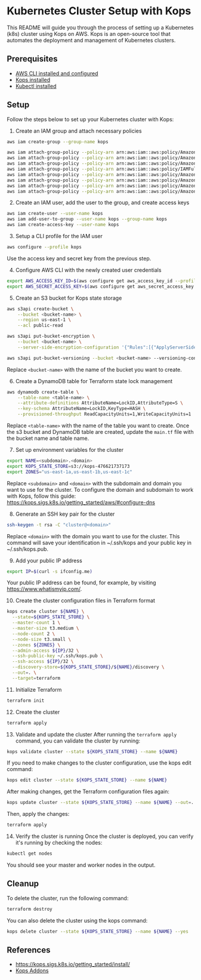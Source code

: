 # Kubernetes Cluster Setup with Kops

This README will guide you through the process of setting up a Kubernetes (k8s) cluster using Kops on AWS. Kops is an open-source tool that automates the deployment and management of Kubernetes clusters.

## Prerequisites
- [AWS CLI installed and configured](https://docs.aws.amazon.com/cli/latest/userguide/getting-started-install.html)
- [Kops installed](https://kops.sigs.k8s.io/getting_started/install/)
- [Kubectl installed](https://kubernetes.io/docs/tasks/tools/)

## Setup
Follow the steps below to set up your Kubernetes cluster with Kops:

1. Create an IAM group and attach necessary policies
```bash
aws iam create-group --group-name kops

aws iam attach-group-policy --policy-arn arn:aws:iam::aws:policy/AmazonEC2FullAccess --group-name kops
aws iam attach-group-policy --policy-arn arn:aws:iam::aws:policy/AmazonRoute53FullAccess --group-name kops
aws iam attach-group-policy --policy-arn arn:aws:iam::aws:policy/AmazonS3FullAccess --group-name kops
aws iam attach-group-policy --policy-arn arn:aws:iam::aws:policy/IAMFullAccess --group-name kops
aws iam attach-group-policy --policy-arn arn:aws:iam::aws:policy/AmazonVPCFullAccess --group-name kops
aws iam attach-group-policy --policy-arn arn:aws:iam::aws:policy/AmazonSQSFullAccess --group-name kops
aws iam attach-group-policy --policy-arn arn:aws:iam::aws:policy/AmazonEventBridgeFullAccess --group-name kops
aws iam attach-group-policy --policy-arn arn:aws:iam::aws:policy/AmazonDynamoDBFullAccess --group-name kops
```

2. Create an IAM user, add the user to the group, and create access keys
```bash
aws iam create-user --user-name kops
aws iam add-user-to-group --user-name kops --group-name kops
aws iam create-access-key --user-name kops
```

3. Setup a CLI profile for the IAM user
```bash
aws configure --profile kops
```
Use the access key and secret key from the previous step.

4. Configure AWS CLI with the newly created user credentials
```bash
export AWS_ACCESS_KEY_ID=$(aws configure get aws_access_key_id --profile kops)
export AWS_SECRET_ACCESS_KEY=$(aws configure get aws_secret_access_key --profile kops)
```

5. Create an S3 bucket for Kops state storage
```bash
aws s3api create-bucket \
    --bucket <bucket-name> \
    --region us-east-1 \
    --acl public-read

aws s3api put-bucket-encryption \
    --bucket <bucket-name> \
    --server-side-encryption-configuration '{"Rules":[{"ApplyServerSideEncryptionByDefault":{"SSEAlgorithm":"AES256"}}]}'

aws s3api put-bucket-versioning --bucket <bucket-name> --versioning-configuration Status=Enabled
```
Replace `<bucket-name>` with the name of the bucket you want to create.

6. Create a DynamoDB table for Terraform state lock management
```bash
aws dynamodb create-table \
    --table-name <table-name> \
    --attribute-definitions AttributeName=LockID,AttributeType=S \
    --key-schema AttributeName=LockID,KeyType=HASH \
    --provisioned-throughput ReadCapacityUnits=1,WriteCapacityUnits=1
```
Replace `<table-name>` with the name of the table you want to create.
Once the s3 bucket and DynamoDB table are created, update the `main.tf` file with the bucket name and table name.

7. Set up environment variables for the cluster
```bash
export NAME=<subdomain>.<domain>
export KOPS_STATE_STORE=s3://kops-476621737173
export ZONES="us-east-1a,us-east-1b,us-east-1c"
```
Replace `<subdomain>` and `<domain>` with the subdomain and domain you want to use for the cluster.
To configure the domain and subdomain to work with Kops, follow this guide: https://kops.sigs.k8s.io/getting_started/aws/#configure-dns

8. Generate an SSH key pair for the cluster
```bash
ssh-keygen -t rsa -C "cluster@<domain>"
```
Replace `<domain>` with the domain you want to use for the cluster.
This command will save your identification in ~/.ssh/kops and your public key in ~/.ssh/kops.pub.

9. Add your public IP address
```bash
export IP=$(curl -s ifconfig.me)
```
Your public IP address can be found, for example, by visiting https://www.whatismyip.com/.

10. Create the cluster configuration files in Terraform format
```bash
kops create cluster ${NAME} \
  --state=${KOPS_STATE_STORE} \
  --master-count 1 \
  --master-size t3.medium \
  --node-count 2 \
  --node-size t3.small \
  --zones ${ZONES} \
  --admin-access ${IP}/32 \
  --ssh-public-key ~/.ssh/kops.pub \
  --ssh-access ${IP}/32 \
  --discovery-store=${KOPS_STATE_STORE}/${NAME}/discovery \
  --out=. \
  --target=terraform
```

11. Initialize Terraform
```bash
terraform init
```

12. Create the cluster
```bash
terraform apply
```

13. Validate and update the cluster
After running the `terraform apply` command, you can validate the cluster by running:
```bash
kops validate cluster --state ${KOPS_STATE_STORE} --name ${NAME}
```

If you need to make changes to the cluster configuration, use the kops edit command:
```bash
kops edit cluster --state ${KOPS_STATE_STORE} --name ${NAME}
```

After making changes, get the Terraform configuration files again:
```bash
kops update cluster --state ${KOPS_STATE_STORE} --name ${NAME} --out=. --target=terraform
```

Then, apply the changes:
```bash
terraform apply
```

14. Verify the cluster is running
Once the cluster is deployed, you can verify it's running by checking the nodes:
```bash
kubectl get nodes
```
You should see your master and worker nodes in the output.

## Cleanup
To delete the cluster, run the following command:
```bash
terraform destroy
```

You can also delete the cluster using the kops command:
```bash
kops delete cluster --state ${KOPS_STATE_STORE} --name ${NAME} --yes
```

## References
- https://kops.sigs.k8s.io/getting_started/install/
- [Kops Addons](https://kops.sigs.k8s.io/addons)